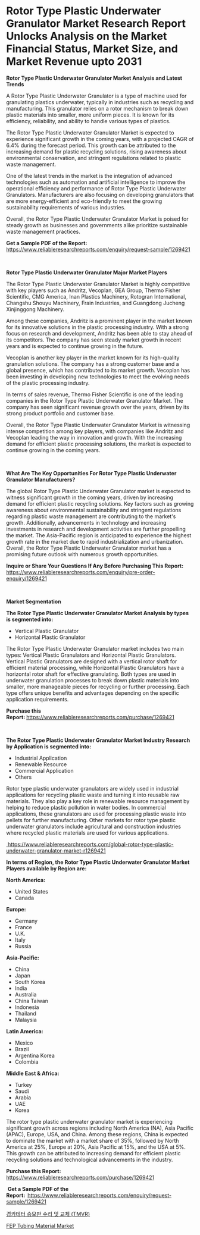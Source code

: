 <p><h1>Rotor Type Plastic Underwater Granulator Market Research Report Unlocks Analysis on the Market Financial Status, Market Size, and Market Revenue upto 2031</h1></p><p><strong>Rotor Type Plastic Underwater Granulator Market Analysis and Latest Trends</strong></p>
<p><p>A Rotor Type Plastic Underwater Granulator is a type of machine used for granulating plastics underwater, typically in industries such as recycling and manufacturing. This granulator relies on a rotor mechanism to break down plastic materials into smaller, more uniform pieces. It is known for its efficiency, reliability, and ability to handle various types of plastics.</p><p>The Rotor Type Plastic Underwater Granulator Market is expected to experience significant growth in the coming years, with a projected CAGR of 6.4% during the forecast period. This growth can be attributed to the increasing demand for plastic recycling solutions, rising awareness about environmental conservation, and stringent regulations related to plastic waste management.</p><p>One of the latest trends in the market is the integration of advanced technologies such as automation and artificial intelligence to improve the operational efficiency and performance of Rotor Type Plastic Underwater Granulators. Manufacturers are also focusing on developing granulators that are more energy-efficient and eco-friendly to meet the growing sustainability requirements of various industries.</p><p>Overall, the Rotor Type Plastic Underwater Granulator Market is poised for steady growth as businesses and governments alike prioritize sustainable waste management practices.</p></p>
<p><strong>Get a Sample PDF of the Report:&nbsp;</strong> <a href="https://www.reliableresearchreports.com/enquiry/request-sample/1269421">https://www.reliableresearchreports.com/enquiry/request-sample/1269421</a></p>
<p>&nbsp;</p>
<p><strong>Rotor Type Plastic Underwater Granulator Major Market Players</strong></p>
<p><p>The Rotor Type Plastic Underwater Granulator Market is highly competitive with key players such as Andritz, Vecoplan, GEA Group, Thermo Fisher Scientific, CMG America, Inan Plastics Machinery, Rotogran International, Changshu Shouyu Machinery, Frain Industries, and Guangdong Jucheng Xinjinggong Machinery. </p><p>Among these companies, Andritz is a prominent player in the market known for its innovative solutions in the plastic processing industry. With a strong focus on research and development, Andritz has been able to stay ahead of its competitors. The company has seen steady market growth in recent years and is expected to continue growing in the future.</p><p>Vecoplan is another key player in the market known for its high-quality granulation solutions. The company has a strong customer base and a global presence, which has contributed to its market growth. Vecoplan has been investing in developing new technologies to meet the evolving needs of the plastic processing industry.</p><p>In terms of sales revenue, Thermo Fisher Scientific is one of the leading companies in the Rotor Type Plastic Underwater Granulator Market. The company has seen significant revenue growth over the years, driven by its strong product portfolio and customer base.</p><p>Overall, the Rotor Type Plastic Underwater Granulator Market is witnessing intense competition among key players, with companies like Andritz and Vecoplan leading the way in innovation and growth. With the increasing demand for efficient plastic processing solutions, the market is expected to continue growing in the coming years.</p></p>
<p>&nbsp;</p>
<p><strong>What Are The Key Opportunities For Rotor Type Plastic Underwater Granulator Manufacturers?</strong></p>
<p><p>The global Rotor Type Plastic Underwater Granulator market is expected to witness significant growth in the coming years, driven by increasing demand for efficient plastic recycling solutions. Key factors such as growing awareness about environmental sustainability and stringent regulations regarding plastic waste management are contributing to the market's growth. Additionally, advancements in technology and increasing investments in research and development activities are further propelling the market. The Asia-Pacific region is anticipated to experience the highest growth rate in the market due to rapid industrialization and urbanization. Overall, the Rotor Type Plastic Underwater Granulator market has a promising future outlook with numerous growth opportunities.</p></p>
<p><strong>Inquire or Share Your Questions If Any Before Purchasing This Report:</strong> <a href="https://www.reliableresearchreports.com/enquiry/pre-order-enquiry/1269421">https://www.reliableresearchreports.com/enquiry/pre-order-enquiry/1269421</a></p>
<p>&nbsp;</p>
<p><strong>Market Segmentation</strong></p>
<p><strong>The Rotor Type Plastic Underwater Granulator Market Analysis by types is segmented into:</strong></p>
<p><ul><li>Vertical Plastic Granulator</li><li>Horizontal Plastic Granulator</li></ul></p>
<p><p>The Rotor Type Plastic Underwater Granulator market includes two main types: Vertical Plastic Granulators and Horizontal Plastic Granulators. Vertical Plastic Granulators are designed with a vertical rotor shaft for efficient material processing, while Horizontal Plastic Granulators have a horizontal rotor shaft for effective granulating. Both types are used in underwater granulation processes to break down plastic materials into smaller, more manageable pieces for recycling or further processing. Each type offers unique benefits and advantages depending on the specific application requirements.</p></p>
<p><strong>Purchase this Report:&nbsp;</strong><a href="https://www.reliableresearchreports.com/purchase/1269421">https://www.reliableresearchreports.com/purchase/1269421</a></p>
<p>&nbsp;</p>
<p><strong>The Rotor Type Plastic Underwater Granulator Market Industry Research by Application is segmented into:</strong></p>
<p><ul><li>Industrial Application</li><li>Renewable Resource</li><li>Commercial Application</li><li>Others</li></ul></p>
<p><p>Rotor type plastic underwater granulators are widely used in industrial applications for recycling plastic waste and turning it into reusable raw materials. They also play a key role in renewable resource management by helping to reduce plastic pollution in water bodies. In commercial applications, these granulators are used for processing plastic waste into pellets for further manufacturing. Other markets for rotor type plastic underwater granulators include agricultural and construction industries where recycled plastic materials are used for various applications.</p></p>
<p><a href="https://www.reliableresearchreports.com/global-rotor-type-plastic-underwater-granulator-market-r1269421">&nbsp;https://www.reliableresearchreports.com/global-rotor-type-plastic-underwater-granulator-market-r1269421</a></p>
<p><strong>In terms of Region, the Rotor Type Plastic Underwater Granulator Market Players available by Region are:</strong></p>
<p>
    <p> <strong> North America: </strong>
        <ul>
            <li>United States</li>
            <li>Canada</li>
        </ul>
        </p> 
    <p> <strong> Europe: </strong>
        <ul>
            <li>Germany</li>
            <li>France</li>
            <li>U.K.</li>
            <li>Italy</li>
            <li>Russia</li>
        </ul>
        </p> 
    <p> <strong> Asia-Pacific: </strong>
        <ul>
            <li>China</li>
            <li>Japan</li>
            <li>South Korea</li>
            <li>India</li>
            <li>Australia</li>
            <li>China Taiwan</li>
            <li>Indonesia</li>
            <li>Thailand</li>
            <li>Malaysia</li>
        </ul>
        </p> 
    <p> <strong> Latin America: </strong>
        <ul>
            <li>Mexico</li>
            <li>Brazil</li>
            <li>Argentina Korea</li>
            <li>Colombia</li>
        </ul>
        </p> 
    <p> <strong> Middle East & Africa: </strong>
        <ul>
            <li>Turkey</li>
            <li>Saudi</li>
            <li>Arabia</li>
            <li>UAE</li>
            <li>Korea</li>
        </ul>
    </p>
    </p>
<p><p>The rotor type plastic underwater granulator market is experiencing significant growth across regions including North America (NA), Asia Pacific (APAC), Europe, USA, and China. Among these regions, China is expected to dominate the market with a market share of 35%, followed by North America at 25%, Europe at 20%, Asia Pacific at 15%, and the USA at 5%. This growth can be attributed to increasing demand for efficient plastic recycling solutions and technological advancements in the industry.</p></p>
<p><strong>Purchase this Report: </strong><a href="https://www.reliableresearchreports.com/purchase/1269421">https://www.reliableresearchreports.com/purchase/1269421</a></p>
<p>&nbsp;<strong>Get a Sample PDF of the Report:&nbsp;&nbsp;</strong><a href="https://www.reliableresearchreports.com/enquiry/request-sample/1269421">https://www.reliableresearchreports.com/enquiry/request-sample/1269421</a></p>
<p><strong></strong></p>
<p><p><a href="https://github.com/widodosean92/Market-Research-Report-List-1/blob/main/871549391575.md">경카테터 승모판 수리 및 교체 (TMVR)</a></p><p><a href="https://github.com/sofayahoo2023/Market-Research-Report-List-4/blob/main/fep-tubing-material-market.md">FEP Tubing Material Market</a></p></p>